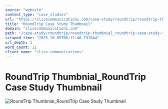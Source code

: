 ```yaml
---
source: "website"
content_type: "case_studies"
url: "https://slicecommunications.com/case-study/roundtrip/roundtrip-thumbnial_roundtrip-case-study-thumbnail-2"
title: "RoundTrip Case Study Thumbnail"
domain: "slicecommunications.com"
path: "/case-study/roundtrip/roundtrip-thumbnial_roundtrip-case-study-thumbnail-2"
scraped_time: "2025-10-05T00:12:46.791044"
url_depth: 3
word_count: 11
client_name: "slice-communications"
---
```


# RoundTrip Thumbnial_RoundTrip Case Study Thumbnail

![RoundTrip Thumbnial_RoundTrip Case Study Thumbnail](https://slicecommunications.com/wp-content/uploads/2020/04/RoundTrip-Thumbnial_RoundTrip-Case-Study-Thumbnail-1.png)
